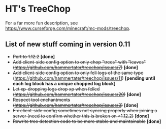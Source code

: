# HT's TreeChop

For a far more fun description, see https://www.curseforge.com/minecraft/mc-mods/treechop.

## List of new stuff coming in version 0.11
* ~~Port to 1.12.2~~ **\[done]**
* ~~Add client-side config option to only chop "trees" with "leaves" (https://github.com/hammertater/treechop/issues/7)~~ **\[done]**
* ~~Add client-side config option to only fell logs of the same type~~ (https://github.com/hammertater/treechop/issues/11) **\[pending until each log block has a unique chopped log block]**
* ~~Let xp-dropping logs drop xp when felled (https://github.com/hammertater/treechop/issues/20)~~ **\[done]**
* ~~Respect tool enchantments (https://github.com/hammertater/treechop/issues/3)~~ **\[done]**
* ~~Fix client-side config sometimes not syncing properly when joining a server (need to confirm whether this is broken on >1.12.2)~~ **\[done]**
* ~~Rewrite tree detection code to be more stable and maintainable~~ **\[done]**
